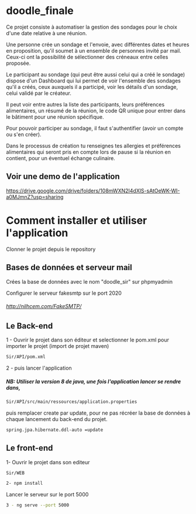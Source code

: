 # doodle_finale
Ce projet consiste à automatiser la gestion des sondages pour le choix d'une date relative à une réunion.

Une personne crée un sondage et l'envoie, avec différentes dates et heures en proposition, qu'il soumet à un ensemble 
de personnes invité par mail. Ceux-ci ont la possibilité de sélectionner des créneaux entre celles proposée. 

Le participant au sondage (qui peut être aussi celui qui a créé le sondage) dispose d'un Dashboard qui lui permet de voir l'ensemble des sondages qu'il a créés, ceux auxquels il a participé, voir les détails d'un sondage, celui validé par le créateur. 

Il peut voir entre autres la liste des participants, leurs préférences alimentaires, un résumé de la réunion, le code QR unique pour entrer dans le bâtiment pour une réunion spécifique. 

Pour pouvoir participer au sondage, il faut s'authentifier (avoir un compte ou s'en créer). 

Dans le processus de création tu renseignes tes allergies et préférences alimentaires qui seront pris en compte lors de pause si la réunion en contient, pour un éventuel échange culinaire. 
## Voir une demo de l'application
https://drive.google.com/drive/folders/108mWXN2I4dXlS-sAtOeWK-WI-a0MJmnZ?usp=sharing

# Comment installer et utiliser l'application
  Clonner le projet depuis le repository
## Bases de données et serveur mail
  Crées la base de données avec le nom "doodle_sir" sur phpmyadmin
  
  Configurer le serveur fakesmtp sur le port 2020
  ###### <a>http://nilhcem.com/FakeSMTP/</a>

## Le Back-end
 
 1 - Ouvrir le projet dans son éditeur et selectionner le pom.xml pour importer le projet (import de projet maven)
 ```bash
 Sir/API/pom.xml
 ```
 2 - puis lancer l'application
 
 ##### NB: Utiliser la version 8 de java, une fois l'application lancer se rendre dans, 
  ```bash
 Sir/API/src/main/ressources/application.properties
  ```
  puis remplacer create par update, pour ne pas récréer la base de données à chaque lancement du back-end du projet.
  ```bash
  spring.jpa.hibernate.ddl-auto =update
  ```
 
## Le front-end

  1- Ouvrir le projet dans son editeur
   ```bash
  Sir/WEB
   ```
  ```bash
  2- npm install
  ```
  Lancer le serveur sur le port 5000
  ```bash
  3 - ng serve --port 5000
   ```
